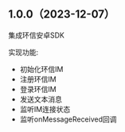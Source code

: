 ## 1.0.0（2023-12-07）
集成环信安卓SDK

实现功能:
- 初始化环信IM
- 注册环信IM
- 登录环信IM
- 发送文本消息
- 监听IM连接状态
- 监听onMessageReceived回调